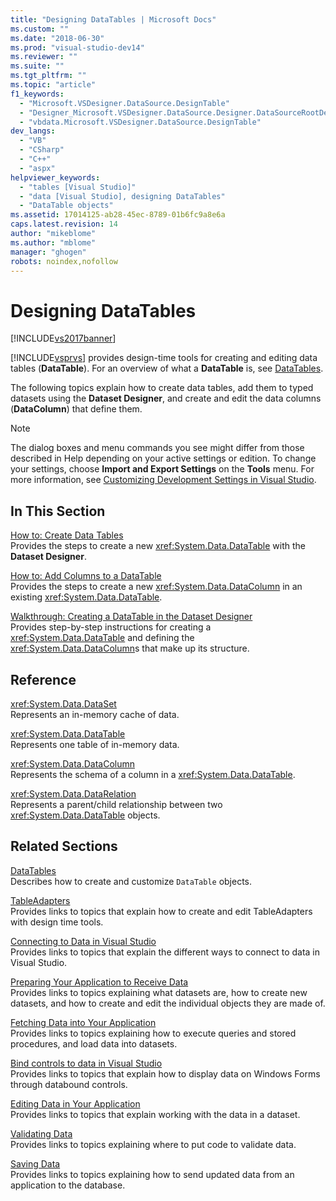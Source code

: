 ```yaml
---
title: "Designing DataTables | Microsoft Docs"
ms.custom: ""
ms.date: "2018-06-30"
ms.prod: "visual-studio-dev14"
ms.reviewer: ""
ms.suite: ""
ms.tgt_pltfrm: ""
ms.topic: "article"
f1_keywords: 
  - "Microsoft.VSDesigner.DataSource.DesignTable"
  - "Designer_Microsoft.VSDesigner.DataSource.Designer.DataSourceRootDesigner"
  - "vbdata.Microsoft.VSDesigner.DataSource.DesignTable"
dev_langs: 
  - "VB"
  - "CSharp"
  - "C++"
  - "aspx"
helpviewer_keywords: 
  - "tables [Visual Studio]"
  - "data [Visual Studio], designing DataTables"
  - "DataTable objects"
ms.assetid: 17014125-ab28-45ec-8789-01b6fc9a8e6a
caps.latest.revision: 14
author: "mikeblome"
ms.author: "mblome"
manager: "ghogen"
robots: noindex,nofollow
---
```

# Designing DataTables
[!INCLUDE[vs2017banner](../includes/vs2017banner.md)]

[!INCLUDE[vsprvs](../includes/vsprvs-md.md)] provides design-time tools for creating and editing data tables (**DataTable**). For an overview of what a **DataTable** is, see [DataTables](../Topic/DataTables.md).  
  
 The following topics explain how to create data tables, add them to typed datasets using the **Dataset Designer**, and create and edit the data columns (**DataColumn**) that define them.  
  
> [!NOTE]
>  The dialog boxes and menu commands you see might differ from those described in Help depending on your active settings or edition. To change your settings, choose **Import and Export Settings** on the **Tools** menu. For more information, see [Customizing Development Settings in Visual Studio](http://msdn.microsoft.com/en-us/22c4debb-4e31-47a8-8f19-16f328d7dcd3).  
  
## In This Section  
 [How to: Create Data Tables](../data-tools/how-to-create-data-tables.md)  
 Provides the steps to create a new <xref:System.Data.DataTable> with the **Dataset Designer**.  
  
 [How to: Add Columns to a DataTable](../Topic/How%20to:%20Add%20Columns%20to%20a%20DataTable.md)  
 Provides the steps to create a new <xref:System.Data.DataColumn> in an existing <xref:System.Data.DataTable>.  
  
 [Walkthrough: Creating a DataTable in the Dataset Designer](../data-tools/walkthrough-creating-a-datatable-in-the-dataset-designer.md)  
 Provides step-by-step instructions for creating a <xref:System.Data.DataTable> and defining the <xref:System.Data.DataColumn>s that make up its structure.  
  
## Reference  
 <xref:System.Data.DataSet>  
 Represents an in-memory cache of data.  
  
 <xref:System.Data.DataTable>  
 Represents one table of in-memory data.  
  
 <xref:System.Data.DataColumn>  
 Represents the schema of a column in a <xref:System.Data.DataTable>.  
  
 <xref:System.Data.DataRelation>  
 Represents a parent/child relationship between two <xref:System.Data.DataTable> objects.  
  
## Related Sections  
 [DataTables](../Topic/DataTables.md)  
 Describes how to create and customize `DataTable` objects.  
  
 [TableAdapters](../Topic/TableAdapters.md)  
 Provides links to topics that explain how to create and edit TableAdapters with design time tools.  
  
 [Connecting to Data in Visual Studio](../data-tools/connecting-to-data-in-visual-studio.md)  
 Provides links to topics that explain the different ways to connect to data in Visual Studio.  
  
 [Preparing Your Application to Receive Data](../Topic/Preparing%20Your%20Application%20to%20Receive%20Data.md)  
 Provides links to topics explaining what datasets are, how to create new datasets, and how to create and edit the individual objects they are made of.  
  
 [Fetching Data into Your Application](../data-tools/fetching-data-into-your-application.md)  
 Provides links to topics explaining how to execute queries and stored procedures, and load data into datasets.  
  
 [Bind controls to data in Visual Studio](../data-tools/bind-controls-to-data-in-visual-studio.md)  
 Provides links to topics that explain how to display data on Windows Forms through databound controls.  
  
 [Editing Data in Your Application](../data-tools/editing-data-in-your-application.md)  
 Provides links to topics that explain working with the data in a dataset.  
  
 [Validating Data](../Topic/Validating%20Data.md)  
 Provides links to topics explaining where to put code to validate data.  
  
 [Saving Data](../data-tools/saving-data.md)  
 Provides links to topics explaining how to send updated data from an application to the database.